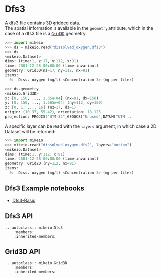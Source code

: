 

# Dfs3

A dfs3 file contains 3D gridded data.  
The spatial information is available in the `geometry` attribute, which in the case of a dfs3 file is a [`Grid3D`](Grid3D) geometry. 

```python
>>> import mikeio
>>> ds = mikeio.read("dissolved_oxygen.dfs3")
>>> ds
<mikeio.Dataset>
dims: (time:1, z:17, y:112, x:91)
time: 2001-12-28 00:00:00 (time-invariant)
geometry: Grid3D(nz=17, ny=112, nx=91)
items:
  0:  Diss. oxygen (mg/l) <Concentration 3> (mg per liter)

>>> ds.geometry
<mikeio.Grid3D>
x: [0, 150, ..., 1.35e+04] (nx=91, dx=150)
y: [0, 150, ..., 1.665e+04] (ny=112, dy=150)
z: [0, 1, ..., 16] (nz=17, dz=1)
origin: (10.37, 55.42), orientation: 18.125
projection: PROJCS["UTM-32",GEOGCS["Unused",DATUM["UTM...
```

A specific layer can be read with the `layers` argument, in which case a 2D Dataset will be returned: 

```python
>>> import mikeio
>>> mikeio.read("dissolved_oxygen.dfs2", layers="bottom")
<mikeio.Dataset>
dims: (time:1, y:112, x:91)
time: 2001-12-28 00:00:00 (time-invariant)
geometry: Grid2D (ny=112, nx=91)
items:
  0:  Diss. oxygen (mg/l) <Concentration 3> (mg per liter)
```


## Dfs3 Example notebooks

* [Dfs3-Basic](https://nbviewer.jupyter.org/github/DHI/mikeio/blob/main/notebooks/Dfs3%20-%20Basic.ipynb)  



## Dfs3 API

```{eval-rst}
.. autoclass:: mikeio.Dfs3
	:members:
	:inherited-members:
```

## Grid3D API

```{eval-rst}
.. autoclass:: mikeio.Grid3D
	:members:
	:inherited-members:
```

